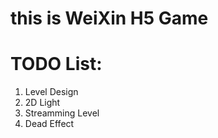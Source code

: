 # this is WeiXin H5 Game

# TODO List:
1. Level Design
2. 2D Light
3. Streamming Level
4. Dead Effect